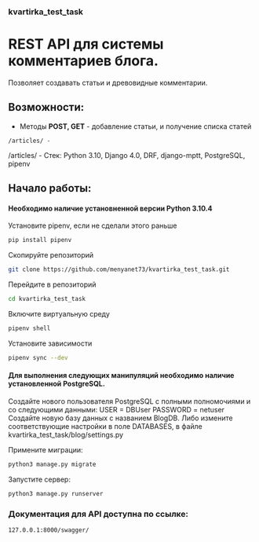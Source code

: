 ### kvartirka_test_task
# REST API для системы комментариев блога.
Позволяет создавать статьи и древовидные комментарии. 

## Возможности:
- Методы **POST, GET** - добавление статьи, и получение списка статей
```
/articles/ - 
```
/articles/ - 
Стек: Python 3.10, Django 4.0, DRF, django-mptt, PostgreSQL, pipenv
## Начало работы:
#### Необходимо наличие установненной версии Python 3.10.4

Установите pipenv, если не сделали этого раньше

```sh
pip install pipenv
```

Скопируйте репозиторий

```sh
git clone https://github.com/menyanet73/kvartirka_test_task.git
```

Перейдите в репозиторий

```sh
cd kvartirka_test_task
```

Включите виртуальную среду

```sh
pipenv shell
```

Установите зависимости

```sh
pipenv sync --dev
```

#### Для выполнения следующих манипуляций необходимо наличие установленной PostgreSQL.
Создайте нового пользователя PostgreSQL с полными полномочиями и со следующими данными:
  USER = DBUser
  PASSWORD = netuser
Создайте новую базу данных с названием BlogDB.
Либо измените соответствующие настройки в поле DATABASES, в файле kvartirka_test_task/blog/settings.py

Примените миграции:

```sh
python3 manage.py migrate
```

Запустите сервер:

```sh
python3 manage.py runserver
```

### Документация для API доступна по ссылке:
```sh
127.0.0.1:8000/swagger/
```
